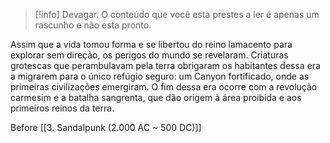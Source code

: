 >[!info] Devagar.
>O conteúdo que você esta prestes a ler é apenas um rascunho e não esta pronto.

Assim que a vida tomou forma e se libertou do reino lamacento para explorar sem direção, os perigos do mundo se revelaram. Criaturas grotescas que perambulavam pela terra obrigaram os habitantes dessa era a migrarem para o único refúgio seguro: um Canyon fortificado, onde as primeiras civilizações emergiram. O fim dessa era ocorre com a revolução carmesim e a batalha sangrenta, que dão origem à área proibida e aos primeiros reinos da terra.

Before
[[3. Sandalpunk (2.000 AC ~ 500 DC)]]